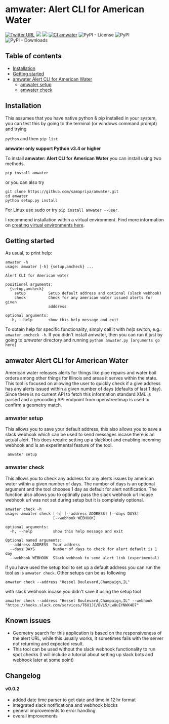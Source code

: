 # amwater: Alert CLI for American Water

[![Twitter URL](https://img.shields.io/twitter/follow/samapriyaroy?style=social)](https://twitter.com/intent/follow?screen_name=samapriyaroy)
![](https://tokei.rs/b1/github/samapriya/amwater?category=code)
![](https://tokei.rs/b1/github/samapriya/amwater?category=files)
[![CI amwater](https://github.com/samapriya/amwater/actions/workflows/ci-amwater.yml/badge.svg)](https://github.com/samapriya/amwater/actions/workflows/ci-amwater.yml)
![PyPI - License](https://img.shields.io/pypi/l/amwater)
![PyPI](https://img.shields.io/pypi/v/amwater)
![PyPI - Downloads](https://img.shields.io/pypi/dm/amwater)


## Table of contents
* [Installation](#installation)
* [Getting started](#getting-started)
* [amwater Alert CLI for American Water](#amwater-alert-cli-for-american-water)
    * [amwater setup](#amwater-auth)
    * [amwater check](#amwater-reset)

## Installation
This assumes that you have native python & pip installed in your system, you can test this by going to the terminal (or windows command prompt) and trying

```python``` and then ```pip list```

**amwater only support Python v3.4 or higher**

To install **amwater: Alert CLI for American Water** you can install using two methods.

```pip install amwater```

or you can also try

```
git clone https://github.com/samapriya/amwater.git
cd amwater
python setup.py install
```
For Linux use sudo or try ```pip install amwater --user```.

I recommend installation within a virtual environment. Find more information on [creating virtual environments here](https://docs.python.org/3/library/venv.html).

## Getting started

As usual, to print help:

```
amwater -h
usage: amwater [-h] {setup,amcheck} ...

Alert CLI for American water

positional arguments:
  {setup,amcheck}
    setup          Setup default address and optional (slack webhook)
    check          Check for any american water issued alerts for given
                   adddress

optional arguments:
  -h, --help       show this help message and exit
```

To obtain help for specific functionality, simply call it with _help_ switch, e.g.: `amwater amcheck -h`. If you didn't install amwater, then you can run it just by going to *amwater* directory and running `python amwater.py [arguments go here]`

## amwater Alert CLI for American Water
American water releases alerts for things like pipe repairs and water boil orders among other things for Illinois and areas it serves within the state. This tool is focused on allowing the user to quickly check if a give address has any alerts issued within a given number of days (defaults of last 1 day). Since there is no current API to fetch this information standard XML is parsed and a geocoding API endpoint from openstreetmap is used to confirm a geometry match.

### amwater setup
This allows you to save your default address, this also allows you to save a slack webhook which can be used to send messages incase there is an actual alert. This does require setting up a slackbot and enabling incoming webhook and is an experimental feature of the tool.

``` amwater setup```

### amwater check
This allows you to check any address for any alerts issues by american water within a given number of days. The number of days is an optional argument and the tool chooses 1 day as default for alert notification. The function also allows you to optinally pass the slack webhook url incase webhook url was not set during setup but it is completely optional.

```
amwater check -h
usage: amwater check [-h] [--address ADDRESS] [--days DAYS]
                     [--webhook WEBHOOK]

optional arguments:
  -h, --help         show this help message and exit

Optional named arguments:
  --address ADDRESS  Your address
  --days DAYS        Number of days to check for alert default is 1 day
  --webhook WEBHOOK  Slack webhook to send alert link (experimental)
```

if you have used the setup tool to set up a default address you can run the tool as is ```amwater check```. Other setups can be as following

```
amwater check --address "Hessel Boulevard,Champaign,IL"
```

with slack webhook incase you didn't save it using the setup tool

```
amwater check --address "Hessel Boulevard,Champaign,IL" --webhook "https://hooks.slack.com/services/T6U1JC/BVL5/Lw8uEYNWX4D7"
```

## Known issues
- Geometry search for this application is based on the responsiveness of the alert URL, while this usually works, it sometimes fails with the server not returning and expected result.
- This tool can be used without the slack webhook functionality to run spot checks (I will include a tutorial about setting up slack bots and webhook later at some point)

## Changelog

#### v0.0.2
- added date time parser to get date and time in 12 hr format
- integrated slack notificationa and webhook blocks
- general improvements to error handling
- overall improvements
